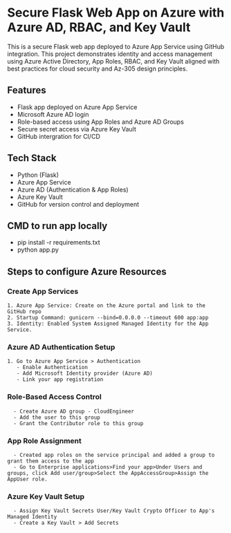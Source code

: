 # Secure Flask Web App on Azure with Azure AD, RBAC, and Key Vault
 This is a secure Flask web app deployed to Azure App Service using GitHub integration. This project demonstrates identity and access management using Azure Active Directory, App Roles, RBAC, and Key Vault aligned with best practices for cloud security and Az-305 design principles.

## Features 
- Flask app deployed on Azure App Service
- Microsoft Azure AD login
- Role-based access using App Roles and Azure AD Groups
- Secure secret access via Azure Key Vault
- GitHub intergration for CI/CD

## Tech Stack 
- Python (Flask)
- Azure App Service
- Azure AD (Authentication & App Roles)
- Azure Key Vault
- GitHub for version control and deployment

## CMD to run app locally 
-  pip install -r requirements.txt
-  python app.py

## Steps to configure Azure Resources 
### Create App Services
    1. Azure App Service: Create on the Azure portal and link to the GitHub repo
    2. Startup Command: gunicorn --bind=0.0.0.0 --timeout 600 app:app
    3. Identity: Enabled System Assigned Managed Identity for the App Service.
  ### Azure AD Authentication Setup 
    1. Go to Azure App Service > Authentication
       - Enable Authentication
       - Add Microsoft Identity provider (Azure AD)
       - Link your app registration
  ### Role-Based Access Control 
      - Create Azure AD group - CloudEngineer 
      - Add the user to this group 
      - Grant the Contributor role to this group
  ### App Role Assignment 
      - Created app roles on the service principal and added a group to grant them access to the app
      - Go to Enterprise applications>Find your app>Under Users and groups, click Add user/group>Select the AppAccessGroup>Assign the AppUser role.
  ### Azure Key Vault Setup 
      - Assign Key Vault Secrets User/Key Vault Crypto Officer to App's Managed Identity
      - Create a Key Vault > Add Secrets 
    

    
